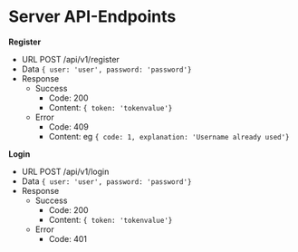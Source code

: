 ﻿# Server API-Endpoints

**Register**
* URL 
    POST /api/v1/register
* Data
    `{ user: 'user', password: 'password'}`
* Response
  * Success
    * Code: 200
    * Content: `{ token: 'tokenvalue'}`
  * Error
    * Code: 409
    * Content: eg `{ code: 1, explanation: 'Username already used'}`

**Login**
* URL 
    POST /api/v1/login
* Data
    `{ user: 'user', password: 'password'}`
* Response
  * Success
    * Code: 200
    * Content: `{ token: 'tokenvalue'}`
  * Error
    * Code: 401
      